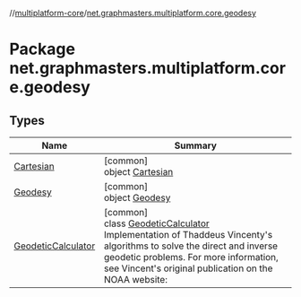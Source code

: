 //[multiplatform-core](../../index.md)/[net.graphmasters.multiplatform.core.geodesy](index.md)

# Package net.graphmasters.multiplatform.core.geodesy

## Types

| Name | Summary |
|---|---|
| [Cartesian](-cartesian/index.md) | [common]<br>object [Cartesian](-cartesian/index.md) |
| [Geodesy](-geodesy/index.md) | [common]<br>object [Geodesy](-geodesy/index.md) |
| [GeodeticCalculator](-geodetic-calculator/index.md) | [common]<br>class [GeodeticCalculator](-geodetic-calculator/index.md)<br>Implementation of Thaddeus Vincenty's algorithms to solve the direct and inverse geodetic problems. For more information, see Vincent's original publication on the NOAA website: |
